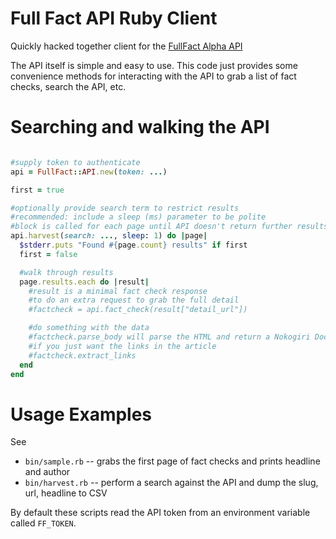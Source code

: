 # Full Fact API Ruby Client

Quickly hacked together client for the [FullFact Alpha API](https://fullfact-api.herokuapp.com/)

The API itself is simple and easy to use. This code just provides some convenience 
methods for interacting with the API to grab a list of fact checks, search the API, etc.

# Searching and walking the API

```ruby

#supply token to authenticate
api = FullFact::API.new(token: ...)

first = true

#optionally provide search term to restrict results
#recommended: include a sleep (ms) parameter to be polite
#block is called for each page until API doesn't return further results
api.harvest(search: ..., sleep: 1) do |page|
  $stderr.puts "Found #{page.count} results" if first
  first = false

  #walk through results
  page.results.each do |result|
    #result is a minimal fact check response
    #to do an extra request to grab the full detail
    #factcheck = api.fact_check(result["detail_url"])

    #do something with the data
    #factcheck.parse_body will parse the HTML and return a Nokogiri Document
    #if you just want the links in the article
    #factcheck.extract_links
  end
end
```

# Usage Examples

See

* `bin/sample.rb` -- grabs the first page of fact checks and prints headline and author
* `bin/harvest.rb` -- perform a search against the API and dump the slug, url, headline to CSV

By default these scripts read the API token from an environment variable called `FF_TOKEN`.

